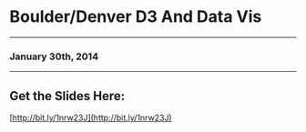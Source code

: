 
# Boulder/Denver D3 And Data Vis

***

### January 30th, 2014

***

## Get the Slides Here:

[http://bit.ly/1nrw23J](http://bit.ly/1nrw23J)

